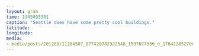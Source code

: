 ```yaml
---
layout: gram
time: 1345095381
caption: "Seattle does have some pretty cool buildings."
latitude: 
longitude: 
media:
- media/posts/201208/11184507_877428782322548_1537077336_n_17842285270000351.jpg
---
```


